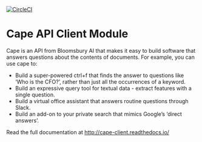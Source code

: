[![CircleCI](https://circleci.com/gh/bloogram/cape-client.svg?style=shield&circle-token=cd2f01eaa4a83742a3cf5beaeb3ed8b8f69c8561)](https://circleci.com/gh/bloogram/cape-client)

# Cape API Client Module

Cape is an API from Bloomsbury AI that makes it easy to build software that answers questions about the contents of documents. For example, you can use cape to:

* Build a super-powered ctrl+f that finds the answer to questions like ‘Who is the CFO?’, rather than just all the occurrences of a keyword.
* Build an expressive query tool for textual data - extract features with a single question.
* Build a virtual office assistant that answers routine questions through Slack.
* Build an add-on to your private search that mimics Google’s ‘direct answers’.

Read the full documentation at <http://cape-client.readthedocs.io/>
